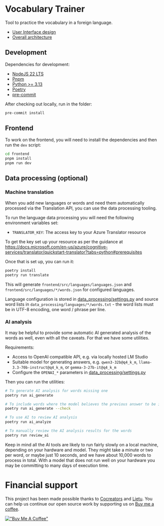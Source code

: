 # Vocabulary Trainer

Tool to practice the vocabulary in a foreign language.

- [User Interface design](https://miro.com/app/board/uXjVO0rdlRk=/?share_link_id=630009358943)
- [Overall architecture](https://miro.com/app/board/uXjVO0r-ICc=/?share_link_id=733906777704)

## Development

Dependencies for development:

- [NodeJS 22 LTS](https://nodejs.org/en/)
- [Pnpm](https://pnpm.io/installation)
- [Python >= 3.13](https://www.python.org/downloads/)
- [Poetry](https://python-poetry.org/docs/#installation)
- [pre-commit](https://pre-commit.com/#install)

After checking out locally, run in the folder:

```bash
pre-commit install
```

## Frontend

To work on the frontend, you will need to install the dependencies and then run the `dev` script:

```bash
cd frontend
pnpm install
pnpm run dev
```

## Data processing (optional)

### Machine translation

When you add new languages or words and need them automatically processed via the Translation API, you can use
the data processing tooling.

To run the language data processing you will need the following environment variables set:

- `TRANSLATOR_KEY`: The access key to your Azure Translator resource

To get the key set up your resource as per the guidance at
https://docs.microsoft.com/en-us/azure/cognitive-services/translator/quickstart-translator?tabs=python#prerequisites

Once that is set up, you can run it:

```bash
poetry install
poetry run translate
```

This will generate `frontend/src/languages/languages.json` and `frontend/src/languages/*/words.json` for
configured languages.

Language configuration is stored in [data_processing/settings.py](.data_processing/settings.py) and source
word lists in `data_processing/languages/*/words.txt` - the word lists must be in UTF-8 encoding, one word /
phrase per line.

### AI analysis

It may be helpful to provide some automatic AI generated analysis of the words as well, even with all the
caveats. For that we have some utilities.

Requirements:

- Access to OpenAI compatible API, e.g. via locally hosted LM Studio
- Suitable model for generating answers, e.g. `qwen3-32b@q4_k_m`, `llama-3.3-70b-instruct@q4_k_m`, or
  `gemma-3-27b-it@q4_k_m`
- Configure the `OPENAI_*` parameters in [data_processing/settings.py](.data_processing/settings.py)

Then you can run the utilities:

```bash
# To generate AI analysis for words missing one
poetry run ai_generate
```

```bash
# To include words where the model believes the previous answer to be invalid
poetry run ai_generate --check
```

```bash
# To use AI to review AI analysis
poetry run ai_analyze
```

```bash
# To manually review the AI analysis results for the words
poetry run review_ai
```

Keep in mind all the AI tools are likely to run fairly slowly on a local machine, depending on your hardware
and model. They might take a minute or two per word, or maybe just 10 seconds, and we have about 10,000 words
to process in total. With a model that does not run well on your hardware you may be committing to many days
of execution time.


# Financial support

This project has been made possible thanks to [Cocreators](https://cocreators.ee) and [Lietu](https://lietu.net). You
can help us continue our open source work by supporting us
on [Buy me a coffee](https://www.buymeacoffee.com/cocreators).

[!["Buy Me A Coffee"](https://www.buymeacoffee.com/assets/img/custom_images/orange_img.png)](https://www.buymeacoffee.com/cocreators)
